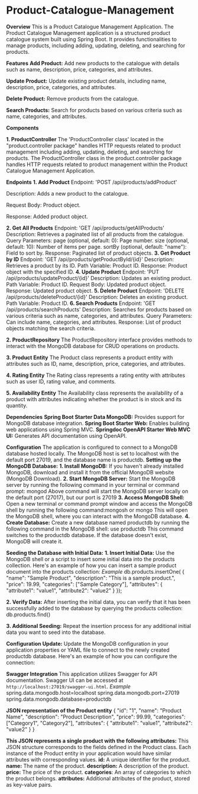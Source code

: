 # Product-Catalogue-Management
**Overview**
This is a Product Catalogue Management Application. The Product Catalogue Management application is a structured product catalogue system built using Spring Boot. It provides functionalities to manage products, including adding, updating, deleting, and searching for products.

**Features**
**Add Product:** Add new products to the catalogue with details such as name, description, price, categories, and attributes.

**Update Product:** Update existing product details, including name, description, price, categories, and attributes.

**Delete Product:** Remove products from the catalogue.

**Search Products:** Search for products based on various criteria such as name, categories, and attributes.

**Components**

**1. ProductController**
The 'ProductController class' located in the "product.controller package" handles HTTP requests related to product management including adding, updating, deleting, and searching for products. The ProductController class in the product.controller package handles HTTP requests related to product management within the Product Catalogue Management Application.

**Endpoints**
**1. Add Product**
Endpoint: 'POST /api/products/addProduct'

Description: Adds a new product to the catalogue.

Request Body: Product object.

Response: Added product object.

**2. Get All Products**
Endpoint: 'GET /api/products/getAllProducts'
Description: Retrieves a paginated list of all products from the catalogue.
Query Parameters:
page (optional, default: 0): Page number.
size (optional, default: 10): Number of items per page.
sortBy (optional, default: "name"): Field to sort by.
Response: Paginated list of product objects.
**3. Get Product by ID**
Endpoint: 'GET /api/products/getProductById/{id}'
Description: Retrieves a product by its ID.
Path Variable: Product ID.
Response: Product object with the specified ID.
**4. Update Product**
Endpoint: 'PUT /api/products/updateProduct/{id}'
Description: Updates an existing product.
Path Variable: Product ID.
Request Body: Updated product object.
Response: Updated product object.
**5. Delete Product**
Endpoint: 'DELETE /api/products/deleteProduct/{id}'
Description: Deletes an existing product.
Path Variable: Product ID.
**6. Search Products**
Endpoint: 'GET /api/products/searchProducts'
Description: Searches for products based on various criteria such as name, categories, and attributes.
Query Parameters: Can include name, categories, and attributes.
Response: List of product objects matching the search criteria.

**2. ProductRepository**
The ProductRepository interface provides methods to interact with the MongoDB database for CRUD operations on products.

**3. Product Entity**
The Product class represents a product entity with attributes such as ID, name, description, price, categories, and attributes.

**4. Rating Entity**
The Rating class represents a rating entity with attributes such as user ID, rating value, and comments.

**5. Availability Entity**
The Availability class represents the availability of a product with attributes indicating whether the product is in stock and its quantity.

**Dependencies**
**Spring Boot Starter Data MongoDB:** Provides support for MongoDB database integration.
**Spring Boot Starter Web:** Enables building web applications using Spring MVC.
**Springdoc OpenAPI Starter Web MVC UI:** Generates API documentation using OpenAPI.

**Configuration**
The application is configured to connect to a MongoDB database hosted locally. The MongoDB host is set to localhost with the default port 27019, and the database name is productdb.
**Setting up the MongoDB Database:**
**1. Install MongoDB:** If you haven't already installed MongoDB, download and install it from the official MongoDB website (MongoDB Download).
**2. Start MongoDB Server:** Start the MongoDB server by running the following command in your terminal or command prompt: mongod
Above command will start the MongoDB server locally on the default port (27017), but our port is 27019
**3. Access MongoDB Shell:** Open a new terminal or command prompt window and access the MongoDB shell by running the following command:mongosh or mongo
This will open the MongoDB shell, where you can interact with the MongoDB database.
**4. Create Database:** Create a new database named productdb by running the following command in the MongoDB shell: use productdb
This command switches to the productdb database. If the database doesn't exist, MongoDB will create it.


**Seeding the Database with Initial Data:**
**1. Insert Initial Data:** Use the MongoDB shell or a script to insert some initial data into the products collection. Here's an example of how you can insert a sample product document into the products collection:
_Example_
db.products.insertOne(
{
  "name": "Sample Product",
  "description": "This is a sample product.",
  "price": 19.99,
  "categories": ["Sample Category"],
  "attributes": {
    "attribute1": "value1",
    "attribute2": "value2"
  }
});

**2. Verify Data:** After inserting the initial data, you can verify that it has been successfully added to the database by querying the products collection: db.products.find()

**3. Additional Seeding:** Repeat the insertion process for any additional initial data you want to seed into the database.

**Configuration Update:**
Update the MongoDB configuration in your application properties or YAML file to connect to the newly created productdb database. Here's an example of how you can configure the connection:

**Swagger Integration**
This application utilizes Swagger for API documentation. Swagger UI can be accessed at `http://localhost:27019/swagger-ui.html`.
_Example_
spring.data.mongodb.host=localhost
spring.data.mongodb.port=27019
spring.data.mongodb.database=productdb


**JSON representation of the Product entity**
{
  "id": "1",
  "name": "Product Name",
  "description": "Product Description",
  "price": 99.99,
  "categories": ["Category1", "Category2"],
  "attributes":
  {
    "attribute1": "value1",
    "attribute2": "value2"
  }
}

**This JSON represents a single product with the following attributes:**
This JSON structure corresponds to the fields defined in the Product class. Each instance of the Product entity in your application would have similar attributes with corresponding values.
**id:** A unique identifier for the product.
**name:** The name of the product.
**description:** A description of the product.
**price:** The price of the product.
**categories**: An array of categories to which the product belongs.
**attributes:** Additional attributes of the product, stored as key-value pairs.
